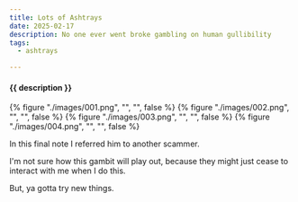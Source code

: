 ```yaml
---
title: Lots of Ashtrays
date: 2025-02-17
description: No one ever went broke gambling on human gullibility
tags:
  - ashtrays

---
```


<h4 class="subTitle">{{ description }}</h4>

{% figure "./images/001.png", "", "", false %}
{% figure "./images/002.png", "", "", false %}
{% figure "./images/003.png", "", "", false %}
{% figure "./images/004.png", "", "", false %}


In this final note I referred him to another scammer.

I'm not sure how this gambit will play out, because they might just cease to interact with me when I do this.  

But, ya gotta try new things.
